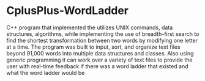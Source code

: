 # CplusPlus-WordLadder
C++ program that implemented the utilizes UNIX commands, data structures, algorithms, while implementing the use of breadth-first search to find the shortest transformation between two words by modifying one letter at a time. The program was built to input, sort, and organize text files beyond 91,000 words into multiple data structures and classes. Also using generic programming it can work over a variety of text files to provide the user with real-time feedback if there was a word ladder that existed and what the word ladder would be
